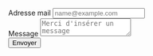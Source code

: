 <form action="https://formspree.io/f/xqknrgwo" method="POST">
  <input type="hidden" name="_subject" value="Contact request from clementadm.github.io/internship-report/contact" />
  <div class="form-group">
    <label for="exampleFormControlInput1">Adresse mail</label>
    <input type="email" name="_replyto" class="form-control" placeholder="name@example.com" required>
  </div>
  <div class="form-group">
    <label for="exampleFormControlTextarea1">Message</label>
    <textarea name="message" placeholder="Merci d'insérer un message" required></textarea>
  </div>
  <button type="submit">Envoyer</button>
</form>
